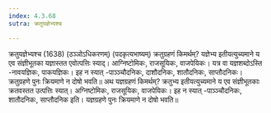 ```yaml
---
index: 4.3.68
sutra: क्रतुयज्ञेभ्यश्च

---
```

 क्रतुयज्ञेभ्यश्च (1638) (ठञ्ञोऽधिकरणम्) (पदकृत्यभाष्यम्) क्रतुग्रहणं किमर्थम्? यज्ञेभ्य इतीयत्युच्यमाने य एव संज्ञीभूतका यज्ञास्तत एवोत्पत्तिः स्याद्। आग्निष्टोमिकः, राजसूयिकः, वाजपेयिकः। यत्र वा यज्ञशब्दोऽस्ति -नावयज्ञिकः, पाकयज्ञिकः। इह न स्यात् -पाञ्ञ्चौदनिकः, दाशौदनिकः, शातौदनिकः, साप्तौदनिकः। क्रतुग्रहणे पुनः क्रियमाणे न दोषो भवति॥ अथ यज्ञग्रहणं किमर्थम्? क्रतुभ्य इतीयत्युच्यमाने य एव संज्ञीभूतकाः क्रतवस्तत उत्पत्तिः स्यात्। अग्निष्टोमिकः, राजसूयिकः, वाजपेयिकः। इह न स्यात् -पाञ्ञ्चौदनिकः, शातौदनिकः, साप्तौदनिक इति। यज्ञग्रहणे पुनः क्रियमाणे न दोषो भवति॥ 